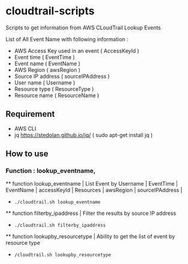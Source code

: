 # cloudtrail-scripts
Scripts to get information from AWS CLoudTrail Lookup Events

List of All Event Name with following information :
 - AWS Access Key used in an event ( AccessKeyId )
 - Event time ( EventTime )
 - Event name ( EventName )
 - AWS Region ( awsRegion )
 - Source IP address ( sourceIPAddress )
 - User name ( Username )
 - Resource type ( ResourceType )
 - Resource name ( ResourceName )

## Requirement
  * AWS CLI 
  * jq https://stedolan.github.io/jq/ ( sudo apt-get install jq )

## How to use
### Function : lookup_eventname, 

** function lookup_eventname | List Event by Username | EventTime | EventName | accessKeyId | Resources | awsRegion | sourceIPAddress |
* ```./cloudtrail.sh lookup_eventname```

** function filterby_ipaddress | Filter the results by source IP address
* ```./cloudtrail.sh filterby_ipaddress```

** function lookupby_resourcetype | Ability to get the list of event by resource type
* ```/cloudtrail.sh lookupby_resourcetype```
